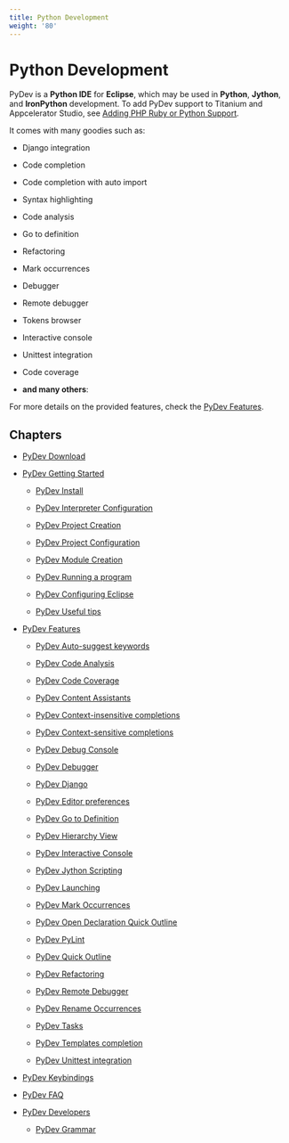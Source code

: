 ```yaml
---
title: Python Development
weight: '80'
---
```


# Python Development

PyDev is a **Python IDE** for **Eclipse**, which may be used in **Python**, **Jython**, and **IronPython** development. To add PyDev support to Titanium and Appcelerator Studio, see [Adding PHP Ruby or Python Support](/guide/Axway_Appcelerator_Studio/Axway_Appcelerator_Studio_Getting_Started/Adding_PHP_Ruby_or_Python_Support/).

It comes with many goodies such as:

* Django integration

* Code completion

* Code completion with auto import

* Syntax highlighting

* Code analysis

* Go to definition

* Refactoring

* Mark occurrences

* Debugger

* Remote debugger

* Tokens browser

* Interactive console

* Unittest integration

* Code coverage

* **and many others**:

For more details on the provided features, check the [PyDev Features](/guide/Axway_Appcelerator_Studio/Axway_Appcelerator_Studio_Guide/Web_Development/Python_Development/PyDev_Features/).

## Chapters

* [PyDev Download](/guide/Axway_Appcelerator_Studio/Axway_Appcelerator_Studio_Guide/Web_Development/Python_Development/PyDev_Download/)

* [PyDev Getting Started](/guide/Axway_Appcelerator_Studio/Axway_Appcelerator_Studio_Guide/Web_Development/Python_Development/PyDev_Getting_Started/)

    * [PyDev Install](/guide/Axway_Appcelerator_Studio/Axway_Appcelerator_Studio_Guide/Web_Development/Python_Development/PyDev_Getting_Started/PyDev_Install/)

    * [PyDev Interpreter Configuration](/guide/Axway_Appcelerator_Studio/Axway_Appcelerator_Studio_Guide/Web_Development/Python_Development/PyDev_Getting_Started/PyDev_Interpreter_Configuration/)

    * [PyDev Project Creation](/guide/Axway_Appcelerator_Studio/Axway_Appcelerator_Studio_Guide/Web_Development/Python_Development/PyDev_Getting_Started/PyDev_Project_Creation/)

    * [PyDev Project Configuration](/guide/Axway_Appcelerator_Studio/Axway_Appcelerator_Studio_Guide/Web_Development/Python_Development/PyDev_Getting_Started/PyDev_Project_Configuration/)

    * [PyDev Module Creation](/guide/Axway_Appcelerator_Studio/Axway_Appcelerator_Studio_Guide/Web_Development/Python_Development/PyDev_Getting_Started/PyDev_Module_Creation/)

    * [PyDev Running a program](/guide/Axway_Appcelerator_Studio/Axway_Appcelerator_Studio_Guide/Web_Development/Python_Development/PyDev_Getting_Started/PyDev_Running_a_program/)

    * [PyDev Configuring Eclipse](/guide/Axway_Appcelerator_Studio/Axway_Appcelerator_Studio_Guide/Web_Development/Python_Development/PyDev_Getting_Started/PyDev_Configuring_Eclipse/)

    * [PyDev Useful tips](/guide/Axway_Appcelerator_Studio/Axway_Appcelerator_Studio_Guide/Web_Development/Python_Development/PyDev_Getting_Started/PyDev_Useful_tips/)

* [PyDev Features](/guide/Axway_Appcelerator_Studio/Axway_Appcelerator_Studio_Guide/Web_Development/Python_Development/PyDev_Features/)

    * [PyDev Auto-suggest keywords](/guide/Axway_Appcelerator_Studio/Axway_Appcelerator_Studio_Guide/Web_Development/Python_Development/PyDev_Features/PyDev_Auto-suggest_keywords/)

    * [PyDev Code Analysis](/guide/Axway_Appcelerator_Studio/Axway_Appcelerator_Studio_Guide/Web_Development/Python_Development/PyDev_Features/PyDev_Code_Analysis/)

    * [PyDev Code Coverage](/guide/Axway_Appcelerator_Studio/Axway_Appcelerator_Studio_Guide/Web_Development/Python_Development/PyDev_Features/PyDev_Code_Coverage/)

    * [PyDev Content Assistants](/guide/Axway_Appcelerator_Studio/Axway_Appcelerator_Studio_Guide/Web_Development/Python_Development/PyDev_Features/PyDev_Content_Assistants/)

    * [PyDev Context-insensitive completions](/guide/Axway_Appcelerator_Studio/Axway_Appcelerator_Studio_Guide/Web_Development/Python_Development/PyDev_Features/PyDev_Context-insensitive_completions/)

    * [PyDev Context-sensitive completions](/guide/Axway_Appcelerator_Studio/Axway_Appcelerator_Studio_Guide/Web_Development/Python_Development/PyDev_Features/PyDev_Context-sensitive_completions/)

    * [PyDev Debug Console](/guide/Axway_Appcelerator_Studio/Axway_Appcelerator_Studio_Guide/Web_Development/Python_Development/PyDev_Features/PyDev_Debug_Console/)

    * [PyDev Debugger](/guide/Axway_Appcelerator_Studio/Axway_Appcelerator_Studio_Guide/Web_Development/Python_Development/PyDev_Features/PyDev_Debugger/)

    * [PyDev Django](/guide/Axway_Appcelerator_Studio/Axway_Appcelerator_Studio_Guide/Web_Development/Python_Development/PyDev_Features/PyDev_Django/)

    * [PyDev Editor preferences](/guide/Axway_Appcelerator_Studio/Axway_Appcelerator_Studio_Guide/Web_Development/Python_Development/PyDev_Features/PyDev_Editor_preferences/)

    * [PyDev Go to Definition](/guide/Axway_Appcelerator_Studio/Axway_Appcelerator_Studio_Guide/Web_Development/Python_Development/PyDev_Features/PyDev_Go_to_Definition/)

    * [PyDev Hierarchy View](/guide/Axway_Appcelerator_Studio/Axway_Appcelerator_Studio_Guide/Web_Development/Python_Development/PyDev_Features/PyDev_Hierarchy_View/)

    * [PyDev Interactive Console](/guide/Axway_Appcelerator_Studio/Axway_Appcelerator_Studio_Guide/Web_Development/Python_Development/PyDev_Features/PyDev_Interactive_Console/)

    * [PyDev Jython Scripting](/guide/Axway_Appcelerator_Studio/Axway_Appcelerator_Studio_Guide/Web_Development/Python_Development/PyDev_Features/PyDev_Jython_Scripting/)

    * [PyDev Launching](/guide/Axway_Appcelerator_Studio/Axway_Appcelerator_Studio_Guide/Web_Development/Python_Development/PyDev_Features/PyDev_Launching/)

    * [PyDev Mark Occurrences](/guide/Axway_Appcelerator_Studio/Axway_Appcelerator_Studio_Guide/Web_Development/Python_Development/PyDev_Features/PyDev_Mark_Occurrences/)

    * [PyDev Open Declaration Quick Outline](/guide/Axway_Appcelerator_Studio/Axway_Appcelerator_Studio_Guide/Web_Development/Python_Development/PyDev_Features/PyDev_Open_Declaration_Quick_Outline/)

    * [PyDev PyLint](/guide/Axway_Appcelerator_Studio/Axway_Appcelerator_Studio_Guide/Web_Development/Python_Development/PyDev_Features/PyDev_PyLint/)

    * [PyDev Quick Outline](/guide/Axway_Appcelerator_Studio/Axway_Appcelerator_Studio_Guide/Web_Development/Python_Development/PyDev_Features/PyDev_Quick_Outline/)

    * [PyDev Refactoring](/guide/Axway_Appcelerator_Studio/Axway_Appcelerator_Studio_Guide/Web_Development/Python_Development/PyDev_Features/PyDev_Refactoring/)

    * [PyDev Remote Debugger](/guide/Axway_Appcelerator_Studio/Axway_Appcelerator_Studio_Guide/Web_Development/Python_Development/PyDev_Features/PyDev_Remote_Debugger/)

    * [PyDev Rename Occurrences](/guide/Axway_Appcelerator_Studio/Axway_Appcelerator_Studio_Guide/Web_Development/Python_Development/PyDev_Features/PyDev_Rename_Occurrences/)

    * [PyDev Tasks](/guide/Axway_Appcelerator_Studio/Axway_Appcelerator_Studio_Guide/Web_Development/Python_Development/PyDev_Features/PyDev_Tasks/)

    * [PyDev Templates completion](/guide/Axway_Appcelerator_Studio/Axway_Appcelerator_Studio_Guide/Web_Development/Python_Development/PyDev_Features/PyDev_Templates_completion/)

    * [PyDev Unittest integration](/guide/Axway_Appcelerator_Studio/Axway_Appcelerator_Studio_Guide/Web_Development/Python_Development/PyDev_Features/PyDev_Unittest_integration/)

* [PyDev Keybindings](/guide/Axway_Appcelerator_Studio/Axway_Appcelerator_Studio_Guide/Web_Development/Python_Development/PyDev_Keybindings/)

* [PyDev FAQ](/guide/Axway_Appcelerator_Studio/Axway_Appcelerator_Studio_Guide/Web_Development/Python_Development/PyDev_FAQ/)

* [PyDev Developers](/guide/Axway_Appcelerator_Studio/Axway_Appcelerator_Studio_Guide/Web_Development/Python_Development/PyDev_Developers/)

    * [PyDev Grammar](/guide/Axway_Appcelerator_Studio/Axway_Appcelerator_Studio_Guide/Web_Development/Python_Development/PyDev_Developers/PyDev_Grammar/)
